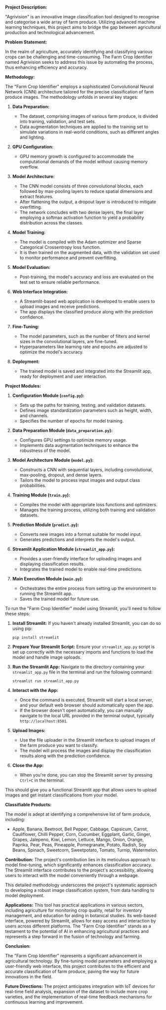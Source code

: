 **Project Description:**

"Agrivision" is an innovative image classification tool designed to recognise and categorise a wide array of farm produce. Utilizing advanced machine learning techniques, this project aims to bridge the gap between agricultural production and technological advancement.

**Problem Statement:**

In the realm of agriculture, accurately identifying and classifying various crops can be challenging and time-consuming. The Farm Crop Identifier named Agrivision seeks to address this issue by automating the process, thus enhancing efficiency and accuracy.

**Methodology:**

The "Farm Crop Identifier" employs a sophisticated Convolutional Neural Network (CNN) architecture tailored for the precise classification of farm produce images. The methodology unfolds in several key stages:

1. **Data Preparation:**
   - The dataset, comprising images of various farm produce, is divided into training, validation, and test sets.
   - Data augmentation techniques are applied to the training set to simulate variations in real-world conditions, such as different angles and lighting.

2. **GPU Configuration:**
   - GPU memory growth is configured to accommodate the computational demands of the model without causing memory overflow.

3. **Model Architecture:**
   - The CNN model consists of three convolutional blocks, each followed by max-pooling layers to reduce spatial dimensions and extract features.
   - After flattening the output, a dropout layer is introduced to mitigate overfitting.
   - The network concludes with two dense layers, the final layer employing a softmax activation function to yield a probability distribution across the classes.

4. **Model Training:**
   - The model is compiled with the Adam optimizer and Sparse Categorical Crossentropy loss function.
   - It is then trained on the augmented data, with the validation set used to monitor performance and prevent overfitting.

5. **Model Evaluation:**
   - Post-training, the model's accuracy and loss are evaluated on the test set to ensure reliable performance.

6. **Web Interface Integration:**
   - A Streamlit-based web application is developed to enable users to upload images and receive predictions.
   - The app displays the classified produce along with the prediction confidence.

7. **Fine-Tuning:**
   - The model parameters, such as the number of filters and kernel sizes in the convolutional layers, are fine-tuned.
   - Hyperparameters like learning rate and epochs are adjusted to optimize the model's accuracy.

8. **Deployment:**
   - The trained model is saved and integrated into the Streamlit app, ready for deployment and user interaction.


**Project Modules:**

1. **Configuration Module (`config.py`):**
   - Sets up the paths for training, testing, and validation datasets.
   - Defines image standardization parameters such as height, width, and channels.
   - Specifies the number of epochs for model training.

2. **Data Preparation Module (`data_preparation.py`):**
   - Configures GPU settings to optimize memory usage.
   - Implements data augmentation techniques to enhance the robustness of the model.

3. **Model Architecture Module (`model.py`):**
   - Constructs a CNN with sequential layers, including convolutional, max-pooling, dropout, and dense layers.
   - Tailors the model to process input images and output class probabilities.

4. **Training Module (`train.py`):**
   - Compiles the model with appropriate loss functions and optimizers.
   - Manages the training process, utilizing both training and validation datasets.

5. **Prediction Module (`predict.py`):**
   - Converts new images into a format suitable for model input.
   - Generates predictions and interprets the model's output.

6. **Streamlit Application Module (`streamlit_app.py`):**
   - Provides a user-friendly interface for uploading images and displaying classification results.
   - Integrates the trained model to enable real-time predictions.

7. **Main Execution Module (`main.py`):**
   - Orchestrates the entire process from setting up the environment to running the Streamlit app.
   - Saves the trained model for future use.

To run the "Farm Crop Identifier" model using Streamlit, you'll need to follow these steps:

1. **Install Streamlit:**
   If you haven't already installed Streamlit, you can do so using pip:
   ```shell
   pip install streamlit
   ```

2. **Prepare Your Streamlit Script:**
   Ensure your `streamlit_app.py` script is set up correctly with the necessary imports and functions to load the model and handle image uploads.

3. **Run the Streamlit App:**
   Navigate to the directory containing your `streamlit_app.py` file in the terminal and run the following command:
   ```shell
   streamlit run streamlit_app.py
   ```

4. **Interact with the App:**
   - Once the command is executed, Streamlit will start a local server, and your default web browser should automatically open the app.
   - If the browser doesn't open automatically, you can manually navigate to the local URL provided in the terminal output, typically `http://localhost:8501`.

5. **Upload Images:**
   - Use the file uploader in the Streamlit interface to upload images of the farm produce you want to classify.
   - The model will process the images and display the classification results along with the prediction confidence.

6. **Close the App:**
   - When you're done, you can stop the Streamlit server by pressing `Ctrl+C` in the terminal.


This should give you a functional Streamlit app that allows users to upload images and get instant classifications from your model.

 **Classifiable Products:**

The model is adept at identifying a comprehensive list of farm produce, including:

- Apple, Banana, Beetroot, Bell Pepper, Cabbage, Capsicum, Carrot, Cauliflower, Chilli Pepper, Corn, Cucumber, Eggplant, Garlic,  Ginger, Grapes, Jalepeno, Kiwi, Lemon, Lettuce, Mango, Onion, Orange, Paprika, Pear, Peas, Pineapple, Pomegranate, Potato, Radish, Soy Beans, Spinach, Sweetcorn, Sweetpotato, Tomato, Turnip, Watermelon.


**Contribution:**
The project's contribution lies in its meticulous approach to model fine-tuning, which significantly enhances classification accuracy. The Streamlit interface contributes to the project's accessibility, allowing users to interact with the model conveniently through a webpage.

This detailed methodology underscores the project's systematic approach to developing a robust image classification system, from data handling to model deployment.

**Applications:**
This tool has practical applications in various sectors, including agriculture for monitoring crop quality, retail for inventory management, and education for aiding in botanical studies. Its web-based interface, powered by Streamlit, allows for easy access and interaction by users across different platforms.
The "Farm Crop Identifier" stands as a testament to the potential of AI in enhancing agricultural practices and represents a step forward in the fusion of technology and farming.

**Conclusion:**

The "Farm Crop Identifier" represents a significant advancement in agricultural technology. By fine-tuning model parameters and employing a user-friendly web interface, this project contributes to the efficient and accurate classification of farm produce, paving the way for future innovations in the field.

**Future Directions:**
The project anticipates integration with IoT devices for real-time field analysis, expansion of the dataset to include more crop varieties, and the implementation of real-time feedback mechanisms for continuous learning and improvement.


